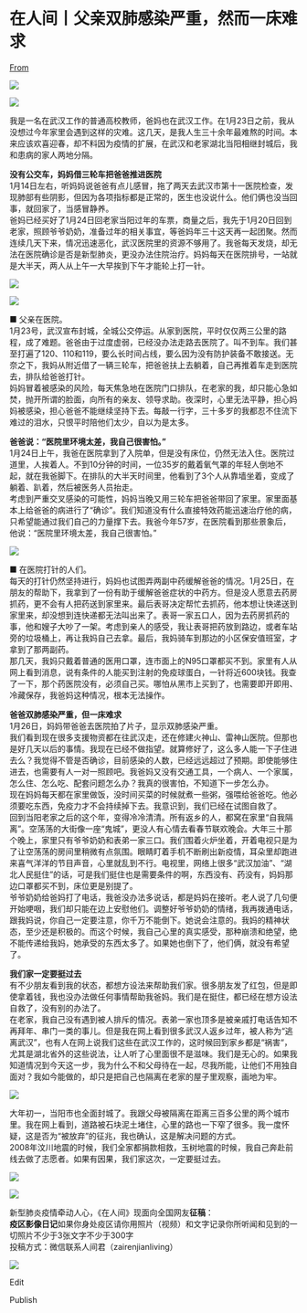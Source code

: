 # 在人间丨父亲双肺感染严重，然而一床难求

[From](https://mp.weixin.qq.com/s/_jOl6mDa-BzCknUwGLaj3Q)  

![](https://res.cloudinary.com/dqvsulqdb/image/upload/v1580995437/pcqgsdpommxr4y4bhwbu.gif)

![](https://res.cloudinary.com/dqvsulqdb/image/upload/v1580995437/c9gdoa8bwzbmb4m8eqfi.jpg)

我是一名在武汉工作的普通高校教师，爸妈也在武汉工作。在1月23日之前，我从没想过今年家里会遇到这样的灾难。这几天，是我人生三十余年最难熬的时间。本来应该欢喜迎春，却不料因为疫情的扩展，在武汉和老家湖北当阳相继封城后，我和患病的家人两地分隔。  

**没有公交车，妈妈借三轮车把爸爸推进医院**  
1月14日左右，听妈妈说爸爸有点儿感冒，拖了两天去武汉市第十一医院检查，发现肺部有些阴影，但因为各项指标都是正常的，医生也没说什么。他们俩也没当回事，就回家了，当感冒静养。  
爸妈已经买好了1月24日回老家当阳过年的车票，商量之后，我先于1月20日回到老家，照顾爷爷奶奶，准备过年的相关事宜，等爸妈年三十这天再一起团聚。然而连续几天下来，情况迅速恶化，武汉医院里的资源不够用了。我爸每天发烧，却无法在医院确诊是否是新型肺炎，更没办法住院治疗。妈妈每天在医院排号，一站就是大半天，两人从上午一大早挨到下午才能轮上打一针。  

![](https://res.cloudinary.com/dqvsulqdb/image/upload/v1580995439/o3znjf87ho5quuorf6or.jpg)

![](https://res.cloudinary.com/dqvsulqdb/image/upload/v1580995439/eczxdtc7oy8l0sjvqlcs.jpg)

■ 父亲在医院。  
1月23号，武汉宣布封城，全城公交停运。从家到医院，平时仅仅两三公里的路程，成了难题。爸爸由于过度虚弱，已经没办法走路去医院了。叫不到车。我们甚至打遍了120、110和119，要么长时间占线，要么因为没有防护装备不敢接送。无奈之下，我妈从附近借了一辆三轮车，把爸爸扶上去躺着，自己再推着车走到医院去，排队给爸爸打针。  
妈妈冒着被感染的风险，每天焦急地在医院门口排队，在老家的我，却只能心急如焚，抛开所谓的脸面，向所有的亲友、领导求助。夜深时，心里无法平静，担心妈妈被感染，担心爸爸不能继续坚持下去。每敲一行字，三十多岁的我都忍不住流下难过的泪水，只恨平时陪他们太少，自以为是太多。  

**爸爸说：“医院里环境太差，我自己很害怕。”**  
1月24日上午，我爸在医院拿到了入院单，但是没有床位，仍然无法入住。医院过道里，人挨着人。不到10分钟的时间，一位35岁的戴着氧气罩的年轻人倒地不起，就在我爸脚下。在排队的大半天时间里，他看到了3个人从靠墙坐着，变成了躺着、趴着，然后被医务人员抬走。  
考虑到严重交叉感染的可能性，妈妈当晚又用三轮车把爸爸带回了家里。家里面基本上给爸爸的病进行了“确诊”。我们知道没有什么直接特效药能迅速治疗他的病，只希望能通过我们自己的力量撑下去。我爸今年57岁，在医院看到那些景象后，他说：“医院里环境太差，我自己很害怕。”

![](https://res.cloudinary.com/dqvsulqdb/image/upload/v1580995440/x32ehr2lfzyeus6vcrzh.jpg)

■ 在医院打针的人们。  
每天的打针仍然坚持进行，妈妈也试图弄两副中药缓解爸爸的情况。1月25日，在朋友的帮助下，我拿到了一份有助于缓解爸爸症状的中药方。但是没人愿意去药房抓药，更不会有人把药送到家里来。最后表哥决定帮忙去抓药，他本想让快递送到家里来，却没想到连快递都无法叫出来了。表哥一家五口人，因为去药房抓药的事，他和嫂子大吵了一架。考虑到亲人的感受，我让表哥把药放到路边，或者车站旁的垃圾桶上，再让我妈自己去拿。最后，我妈骑车到那边的小区保安值班室，才拿到了那两副药。  
那几天，我妈只戴着普通的医用口罩，连市面上的N95口罩都买不到。家里有人从网上看到消息，说有条件的人能买到注射的免疫球蛋白，一针将近600块钱。我查了一下，那个药医院没有，必须自己买。哪怕从黑市上买到了，也需要即开即用、冷藏保存，我爸妈这种情况，根本无法操作。  

**爸爸双肺感染严重，但一床难求**  
1月26日，妈妈带爸爸去医院拍了片子，显示双肺感染严重。  
我们看到现在很多支援物资都在往武汉走，还在修建火神山、雷神山医院。但那也是好几天以后的事情。我现在已经不做指望。就算修好了，这么多人能一下子住进去么？我觉得不管是否确诊，目前感染的人数，已经远远超过了预期。即使能够住进去，也需要有人一对一照顾吧。我爸妈又没有交通工具，一个病人、一个家属，怎么住、怎么吃、配套问题怎么办？我真的很害怕，不知道下一步怎么办。  
现在妈妈每天都在家里做饭，没时间买菜的时候就煮一些粥，强喂给爸爸吃。他必须要吃东西，免疫力才不会持续掉下去。我意识到，我们已经在试图自救了。  
回到当阳老家之后的这个年，变得冷冷清清。所有返乡的人，都窝在家里“自我隔离”。空荡荡的大街像一座“鬼城”，更没人有心情去看春节联欢晚会。大年三十那个晚上，家里只有爷爷奶奶和表弟一家三口。我们围着火炉坐着，开着电视只是为了让空荡荡的房间里稍微有点氛围。眼睛盯着手机不断刷出新疫情，耳朵里却跑进来喜气洋洋的节目声音，心里就乱到不行。电视里，网络上很多“武汉加油”、“湖北人民挺住”的话，可是我们挺住也是需要条件的啊，东西没有、药没有，妈妈那边口罩都买不到，床位更是别提了。  
爷爷奶奶给爸妈打了电话，我爸没办法多说话，都是妈妈在接听。老人说了几句便开始哽咽，我们却只能在边上安慰他们。调整好爷爷奶奶的情绪，我再拨通电话，跟我妈说，你自己一定要注意，你千万不能倒下。她说会注意的。我妈的精神状态，至少还是积极的。而这个时候，我自己心里的真实感受，那种崩溃和绝望，绝不能传递给我妈，她承受的东西太多了。如果她也倒下了，他们俩，就没有希望了。  

**我们家一定要挺过去**  
有不少朋友看到我的状态，都想方设法来帮助我们家。很多朋友发了红包，但是即使拿着钱，我也没办法做任何事情帮助我爸妈。我们是在挺住，都已经在想方设法自救了，没有别的办法了。  
在老家，我自己没有遇到被人排斥的情况。表弟一家也顶多是被亲戚打电话告知不再拜年、串门一类的事儿。但是我在网上看到很多武汉人返乡过年，被人称为“逃离武汉”，也有人在网上说我们这些在武汉工作的，这时候回到家乡都是“祸害“，尤其是湖北省外的这些说法，让人听了心里面很不是滋味。我们是无心的。如果我知道情况到今天这一步，我为什么不和父母待在一起，尽我所能，让他们不用独自面对？我如今能做的，却只是把自己也隔离在老家的屋子里观察，画地为牢。

![](https://res.cloudinary.com/dqvsulqdb/image/upload/v1580995441/cy2esgpdgeendygbyfg3.jpg)

大年初一，当阳市也全面封城了。我跟父母被隔离在距离三百多公里的两个城市里。我在网上看到，道路被石块泥土堵住，心里的路也一下窄了很多。我一度怀疑，这是否为“被放弃”的征兆，我也确认，这是解决问题的方式。  
2008年汶川地震的时候，我们全家都捐款相救，玉树地震的时候，我自己奔赴前线去做了志愿者。如果有因果，我们家这次，一定要挺过去。

![](https://res.cloudinary.com/dqvsulqdb/image/upload/v1580995442/ykhukuawkkhm9rtpvxws.jpg)

![](https://res.cloudinary.com/dqvsulqdb/image/upload/v1580995443/alzkki6izo7f69iwxgrs.jpg)

新型肺炎疫情牵动人心，《在人间》现面向全国网友**征稿**：  
**疫区影像日记**如果你身处疫区请你用照片（视频）和文字记录你所听闻和见到的一切照片不少于3张文字不少于300字  
投稿方式：微信联系人间君（zairenjianliving）

![](https://res.cloudinary.com/dqvsulqdb/image/upload/v1580995444/a129kfgjz3fgq2nhjihm.jpg)

Edit

Publish
